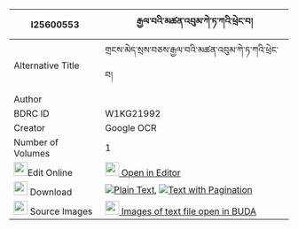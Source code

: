 |I25600553|རྒྱལ་བའི་མཚན་འབུམ་ཀེ་ཏ་ཀའི་ཕྲེང་བ། 
| --- | --- 
|Alternative Title |གྲངས་མེད་སྲས་བཅས་རྒྱལ་བའི་མཚན་འབུམ་ཀེ་ཏ་ཀའི་ཕྲེང་བ།
|Author | 
|BDRC ID | W1KG21992
|Creator | Google OCR
|Number of Volumes| 1
|<img width="25" src="https://img.icons8.com/color/25/000000/edit-property.png">Edit Online| [<img width="25" src="https://avatars.githubusercontent.com/u/45091458?s=200&v=4"> Open in Editor](http://editor.openpecha.org/I25600553)
|<img width="25" src="https://img.icons8.com/fluent/48/000000/download-2.png"/>  Download | [![](https://img.icons8.com/color/20/000000/txt.png)Plain Text](https://github.com/Openpecha/I25600553/releases/download/v1/gyalwa_i_tsen_bum_ketaka_i_tre_plain_I25600553.zip), [![](https://img.icons8.com/color/20/000000/txt.png)Text with Pagination](https://github.com/Openpecha/I25600553/releases/download/v1/gyalwa_i_tsen_bum_ketaka_i_tre_pages_I25600553.zip)
|<img width="25" src="https://img.icons8.com/plasticine/100/000000/pictures-folder.png"/>  Source Images | [<img width="25" src="https://library.bdrc.io/icons/BUDA-small.svg"> Images of text file open in BUDA](https://library.bdrc.io/show/bdr:W1KG21992)